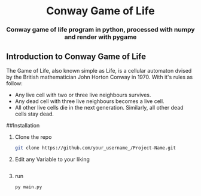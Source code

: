 <h1 align="center">Conway Game of Life</h1>
<h3 align="center">Conway game of life program in python, processed with numpy and render with pygame</h3>


## Introduction to Conway Game of Life
The Game of Life, also known simple as Life, is a cellular automaton dvised by the British mathematician John Horton Conway in 1970. With it's rules as follow:



* Any live cell with two or three live neighbours survives.
* Any dead cell with three live neighbours becomes a live cell.
* All other live cells die in the next generation. Similarly, all other dead cells stay dead.



##Installation

1. Clone the repo
   ```sh
   git clone https://github.com/your_username_/Project-Name.git
   ```
2. Edit any Variable to your liking
   ```sh
   ```


2. run
   ```sh
   py main.py
